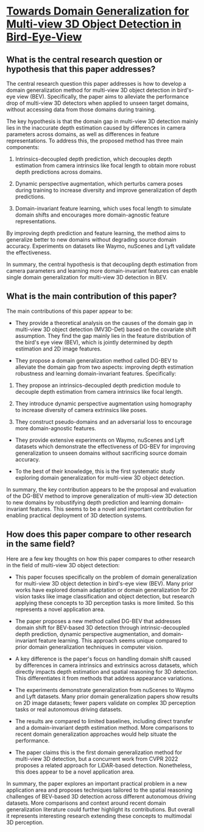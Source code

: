 # [Towards Domain Generalization for Multi-view 3D Object Detection in   Bird-Eye-View](https://arxiv.org/abs/2303.01686)

## What is the central research question or hypothesis that this paper addresses?

 The central research question this paper addresses is how to develop a domain generalization method for multi-view 3D object detection in bird's-eye view (BEV). Specifically, the paper aims to alleviate the performance drop of multi-view 3D detectors when applied to unseen target domains, without accessing data from those domains during training.

The key hypothesis is that the domain gap in multi-view 3D detection mainly lies in the inaccurate depth estimation caused by differences in camera parameters across domains, as well as differences in feature representations. To address this, the proposed method has three main components:

1) Intrinsics-decoupled depth prediction, which decouples depth estimation from camera intrinsics like focal length to obtain more robust depth predictions across domains. 

2) Dynamic perspective augmentation, which perturbs camera poses during training to increase diversity and improve generalization of depth predictions.

3) Domain-invariant feature learning, which uses focal length to simulate domain shifts and encourages more domain-agnostic feature representations.

By improving depth prediction and feature learning, the method aims to generalize better to new domains without degrading source domain accuracy. Experiments on datasets like Waymo, nuScenes and Lyft validate the effectiveness.

In summary, the central hypothesis is that decoupling depth estimation from camera parameters and learning more domain-invariant features can enable single domain generalization for multi-view 3D detection in BEV.


## What is the main contribution of this paper?

 The main contributions of this paper appear to be:

- They provide a theoretical analysis on the causes of the domain gap in multi-view 3D object detection (MV3D-Det) based on the covariate shift assumption. They find the gap mainly lies in the feature distribution of the bird's eye view (BEV), which is jointly determined by depth estimation and 2D image features.

- They propose a domain generalization method called DG-BEV to alleviate the domain gap from two aspects: improving depth estimation robustness and learning domain-invariant features. Specifically:

1) They propose an intrinsics-decoupled depth prediction module to decouple depth estimation from camera intrinsics like focal length. 

2) They introduce dynamic perspective augmentation using homography to increase diversity of camera extrinsics like poses.

3) They construct pseudo-domains and an adversarial loss to encourage more domain-agnostic features.

- They provide extensive experiments on Waymo, nuScenes and Lyft datasets which demonstrate the effectiveness of DG-BEV for improving generalization to unseen domains without sacrificing source domain accuracy.

- To the best of their knowledge, this is the first systematic study exploring domain generalization for multi-view 3D object detection.

In summary, the key contribution appears to be the proposal and evaluation of the DG-BEV method to improve generalization of multi-view 3D detection to new domains by robustifying depth prediction and learning domain-invariant features. This seems to be a novel and important contribution for enabling practical deployment of 3D detection systems.


## How does this paper compare to other research in the same field?

 Here are a few key thoughts on how this paper compares to other research in the field of multi-view 3D object detection:

- This paper focuses specifically on the problem of domain generalization for multi-view 3D object detection in bird's-eye view (BEV). Many prior works have explored domain adaptation or domain generalization for 2D vision tasks like image classification and object detection, but research applying these concepts to 3D perception tasks is more limited. So this represents a novel application area.

- The paper proposes a new method called DG-BEV that addresses domain shift for BEV-based 3D detection through intrinsic-decoupled depth prediction, dynamic perspective augmentation, and domain-invariant feature learning. This approach seems unique compared to prior domain generalization techniques in computer vision.

- A key difference is the paper's focus on handling domain shift caused by differences in camera intrinsics and extrinsics across datasets, which directly impacts depth estimation and spatial reasoning for 3D detection. This differentiates it from methods that address appearance variations.

- The experiments demonstrate generalization from nuScenes to Waymo and Lyft datasets. Many prior domain generalization papers show results on 2D image datasets; fewer papers validate on complex 3D perception tasks or real autonomous driving datasets.

- The results are compared to limited baselines, including direct transfer and a domain-invariant depth estimation method. More comparisons to recent domain generalization approaches would help situate the performance.

- The paper claims this is the first domain generalization method for multi-view 3D detection, but a concurrent work from CVPR 2022 proposes a related approach for LiDAR-based detection. Nonetheless, this does appear to be a novel application area.

In summary, the paper explores an important practical problem in a new application area and proposes techniques tailored to the spatial reasoning challenges of BEV-based 3D detection across different autonomous driving datasets. More comparisons and context around recent domain generalization literature could further highlight its contributions. But overall it represents interesting research extending these concepts to multimodal 3D perception.
